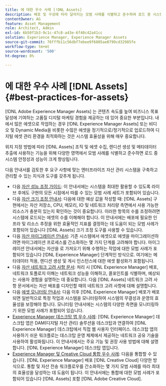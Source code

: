 ```yaml
---
title: 에 대한 우수 사례 [!DNL Assets]
description: 배포 및 구성에 따라 달라지는 모범 사례를 식별하고 준수하여 로드 중 시스템 안정성과 성능을 향상시킵니다.
contentOwner: AG
feature: Asset Management
role: Architect, Admin
exl-id: 6b50f1b3-9c1c-47c8-a43e-6f40c42a41cc
solution: Experience Manager, Experience Manager Assets
source-git-commit: 76fffb11c56dbf7ebee9f6805ae0799cd32985fe
workflow-type: tm+mt
source-wordcount: '500'
ht-degree: 0%

---
```


# 에 대한 우수 사례 [!DNL Assets] {#best-practices-for-assets}

[!DNL Adobe Experience Manager Assets] 는 콘텐츠 속도를 높여 비즈니스 목표 달성에 기여하는 고품질 디지털 마케팅 경험을 제공하는 데 있어 중요한 부분입니다. 내에서 많은 에셋으로 작업하는 경우 [!DNL Experience Manager Assets] 또는 비디오 및 Dynamic Media을 비롯한 수많은 에셋을 정기적으로/정기적으로 업로드하여 디지털 에셋 관리 환경을 최적화하는 것은 시스템 효율성을 위해 매우 중요합니다.

위치 지정 방법에 따라 [!DNL Assets] 조직 및 에셋 수집, 렌디션 생성 및 메타데이터 추출에 사용하는 기능을 위해 다양한 영역에서 모범 사례를 식별하고 준수하면 로드 중 시스템 안정성과 성능이 크게 향상됩니다.

다음 안내서를 검토한 후 요구 사항에 맞는 엔터프라이즈 자산 관리 시스템을 구축하고 관리할 수 있는 지식과 도구를 갖추게 됩니다.

* 다음 [자산 성능 조정 가이드](/help/assets/performance-tuning-guidelines.md): 이 안내서에는 시스템을 최대한 활용할 수 있도록 라이브 후에도 구현의 모든 시점에서 따를 수 있는 모범 사례 세트가 포함되어 있습니다.
* 다음 [자산 크기 조정 안내서](/help/assets/assets-sizing-guide.md): 다음에 대한 예상 값을 작성할 때: [!DNL Assets] 구현에서는 자산 저장소, CPU, 메모리, IO 및 네트워크 처리량 측면에서 사용 가능한 리소스가 충분히 있는지 확인하는 것이 중요합니다. 이러한 항목의 수를 조정하려면 시스템에 로드되는 에셋의 수를 이해해야 합니다. 이 안내서에는 배포에 필요한 인프라 및 리소스 추정을 위한 효율적인 지표를 결정하는 데 도움이 되는 모범 사례가 포함되어 있습니다 [!DNL Assets] 크기 조정 도구를 사용할 수 있습니다.
* 다음 [자산 마이그레이션 안내서](/help/assets/assets-migration-guide.md): 기존 시스템에서 에셋으로 에셋을 마이그레이션하려면 마이그레이션 프로세스를 간소화하는 몇 가지 단계를 고려해야 합니다. 마이그레이션 안내서에는 자산을 로 가져오기 위해 수행하는 작업에 대한 모범 사례가 포함되어 있습니다 [!DNL Experience Manager] 단계적인 방식으로. 여기에는 메타데이터 적용, 렌디션 생성 및 게시 인스턴스에 대한 에셋 활성화가 포함됩니다.
* 다음 [자산 네트워크 고려 사항 문서](/help/assets/assets-network-considerations.md): 처리 시 [!DNL Experience Manager] 배포, 네트워크 토폴로지 이해는 네트워크 성능을 이해하고, 콜포인트를 식별하며, 예상되는 사용자 경험을 설명하는 데 중요합니다. 다음 [!DNL Assets] 네트워크 고려 사항 문서에서는 자산 배포를 디자인할 때의 네트워크 고려 사항에 대해 설명합니다.
* 다음 [에셋 모니터링 안내서](/help/assets/assets-monitoring-best-practices.md): 다음 이후 [!DNL Experience Manager] 배포가 배포되면 일반적으로 특정 작업과 시스템을 모니터링하여 시스템의 무결성과 운영의 효율성을 보장해야 합니다. 모니터링 안내서에는 시스템의 다양한 측면을 모니터링하기 위한 모범 사례가 포함되어 있습니다.
* [Experience Manager 데스크탑 앱 우수 사례](https://experienceleague.adobe.com/docs/experience-manager-desktop-app/using/introduction.html): [!DNL Experience Manager] 데스크탑 앱은 DAM(디지털 자산 관리) 솔루션을 데스크탑과 연결하여 [!DNL Experience Manager] 데스크탑에서 직접 웹 사용자 인터페이스. 데스크탑 앱의 사용하기 쉬운 워크플로는 데스크탑 운영 체제에서 제공하는 네트워크 공유 기술을 사용하여 활성화됩니다. 이 안내서에서는 주요 기능 및 권장 사용 방법에 대해 설명합니다. [!DNL Experience Manager] 데스크탑 앱입니다.
* [Experience Manager 및 Creative Cloud 통합 우수 사례](/help/assets/aem-cc-integration-best-practices.md): 다음을 통합할 수 있습니다. [!DNL Experience Manager] 배포 [!DNL Creative Cloud] 다양한 방식으로. 통합 및 자산 전송 워크플로우를 간소화하는 몇 가지 모범 사례를 따라 최대의 효율성을 달성하는 데 도움이 됩니다. 이 안내서에는 통합에 대한 모범 사례가 포함되어 있습니다 [!DNL Assets] 포함 [!DNL Adobe Creative Cloud].
